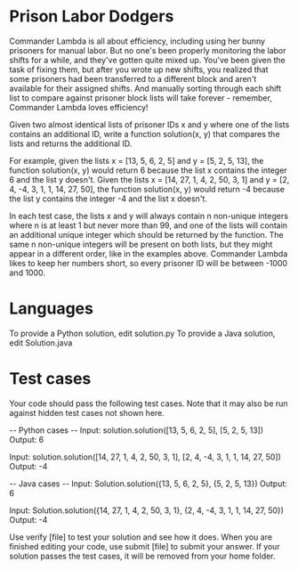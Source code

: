 Prison Labor Dodgers
====================

Commander Lambda is all about efficiency, including using her bunny prisoners for manual labor. But no one's been properly monitoring the labor shifts for a while, and they've gotten quite mixed up. You've been given the task of fixing them, but after you wrote up new shifts, you realized that some prisoners had been transferred to a different block and aren't available for their assigned shifts. And manually sorting through each shift list to compare against prisoner block lists will take forever - remember, Commander Lambda loves efficiency!

Given two almost identical lists of prisoner IDs x and y where one of the lists contains an additional ID, write a function solution(x, y) that compares the lists and returns the additional ID.

For example, given the lists x = [13, 5, 6, 2, 5] and y = [5, 2, 5, 13], the function solution(x, y) would return 6 because the list x contains the integer 6 and the list y doesn't. Given the lists x = [14, 27, 1, 4, 2, 50, 3, 1] and y = [2, 4, -4, 3, 1, 1, 14, 27, 50], the function solution(x, y) would return -4 because the list y contains the integer -4 and the list x doesn't.

In each test case, the lists x and y will always contain n non-unique integers where n is at least 1 but never more than 99, and one of the lists will contain an additional unique integer which should be returned by the function.  The same n non-unique integers will be present on both lists, but they might appear in a different order, like in the examples above. Commander Lambda likes to keep her numbers short, so every prisoner ID will be between -1000 and 1000.

Languages
=========

To provide a Python solution, edit solution.py
To provide a Java solution, edit Solution.java

Test cases
==========
Your code should pass the following test cases.
Note that it may also be run against hidden test cases not shown here.

-- Python cases -- 
Input:
solution.solution([13, 5, 6, 2, 5], [5, 2, 5, 13])
Output:
    6

Input:
solution.solution([14, 27, 1, 4, 2, 50, 3, 1], [2, 4, -4, 3, 1, 1, 14, 27, 50])
Output:
    -4

-- Java cases -- 
Input:
Solution.solution({13, 5, 6, 2, 5}, {5, 2, 5, 13})
Output:
    6

Input:
Solution.solution({14, 27, 1, 4, 2, 50, 3, 1}, {2, 4, -4, 3, 1, 1, 14, 27, 50})
Output:
    -4

Use verify [file] to test your solution and see how it does. When you are finished editing your code, use submit [file] to submit your answer. If your solution passes the test cases, it will be removed from your home folder.